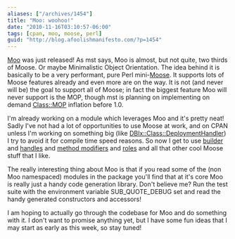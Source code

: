 ```yaml
---
aliases: ["/archives/1454"]
title: "Moo: woohoo!"
date: "2010-11-16T03:10:57-06:00"
tags: [cpan, moo, moose, perl]
guid: "http://blog.afoolishmanifesto.com/?p=1454"
---
```

[Moo](http://search.cpan.org/perldoc?Moo) was just released! As mst says, Moo is almost, but not quite, two thirds of Moose. Or maybe Minimalistic Object Orientation. The idea behind it is basically to be a very performant, pure Perl mini-[Moose](http://search.cpan.org/perldoc?Moose). It supports lots of Moose features already and even more are on the way. It is not (and never will be) the goal to support all of Moose; in fact the biggest feature Moo will never support is the MOP, though mst is planning on implementing on demand [Class::MOP](http://search.cpan.org/perldoc?Class::MOP) inflation before 1.0.

I'm already working on a module which leverages Moo and it's pretty neat! Sadly I've not had a lot of opportunities to use Moose at work, and on CPAN unless I'm working on something big (like [DBIx::Class::DeploymentHandler](http://search.cpan.org/perldoc?DBIx::Class::DeploymentHandler)) I try to avoid it for compile time speed reasons. So now I get to use [builder](http://search.cpan.org/perldoc?Moose::Manual::Attributes#Default_and_builder_methods) and [handles](http://search.cpan.org/perldoc?Moose::Manual::Delegation) and [method modifiers](http://search.cpan.org/perldoc?Moose::Manual::MethodModifiers) and [roles](http://search.cpan.org/perldoc?Moose::Manual::Roles) and all that other cool Moose stuff that I like.

The really interesting thing about Moo is that if you read some of the (non Moo namespaced) modules in the package you'll find that at it's core Moo is really just a handy code generation library. Don't believe me? Run the test suite with the environment variable SUB\_QUOTE\_DEBUG set and read the handy generated constructors and accessors!

I am hoping to actually go through the codebase for Moo and do something with it. I don't want to promise anything yet, but I have some fun ideas that I may start as early as this week, so stay tuned!
